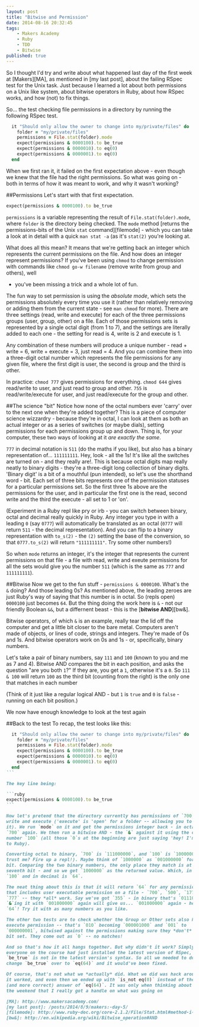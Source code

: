 ```yaml
---
layout: post
title: "Bitwise and Permission"
date: 2014-08-16 20:32:45
tags:
    - Makers Academy
    - Ruby
    - TDD
    - Bitwise
published: true
---
```


So I thought I'd try and write about what happened last day of the first week at
[Makers][MA], as mentioned in [my last post], about the failing RSpec test for
the Unix task. Just because I learned a lot about both permissions on a Unix
like system, about bitwise operators in Ruby, about how RSpec works, and how
(not) to fix things.

So... the test checking file permissions in a directory by running the following
RSpec test.

```ruby
  it "Should only allow the owner to change into my/private/files" do
    folder = "my/private/files"
    permissions = File.stat(folder).mode
    expect(permissions & 0000100).to be_true
    expect(permissions & 0000010).to eq(0)
    expect(permissions & 0000001).to eq(0)
  end
```

When we first ran it, it failed on the first expectation above - even though we
knew that the file had the right permissions. So what was going on - both in
terms of how it was meant to work, and why it wasn't working?

##Permissions
Let's start with that first expectation.

```ruby
expect(permissions & 0000100).to be_true
```

`permissions` is a variable representing the result of `File.stat(folder).mode`,
where `folder` is the directory being checked. The `mode` method [returns the
permissions-bits of the Unix `stat` command][filemode] - which you can take
a look at in detail with a quick `man stat -a` (as it's `stat(2)` you're looking
at.

What does all this mean? It means that we're getting back an integer which
represents the current permissions on the file. And how does an integer
represent permissions? If you've been using `chmod` to change permission with
commands like `chmod go-w filename` (remove write from group and others), well
- you've been missing a trick and a whole lot of fun.

The fun way to set permission is using the *absolute mode*, which sets the
permissions absolutely every time you use it (rather than relatively removing or
adding them from the current state - see `man chmod` for more). There are three
settings (read, write and execute) for each of the three permissions groups
(user, group, other) on a file. Each of those permissions sets is represented
by a single octal digit (from 1 to 7), and the settings are literally added to
each one - the setting for read is 4, write is 2 and execute is 1.

Any combination of these numbers will produce a unique number - read + write
= 6, write + execute = 3, just read = 4. And you can combine them into
a three-digit octal number which represents the file permissions for any given
file, where the first digit is user, the second is group and the third is other.

In practice: `chmod 777` gives permissions for everything. `chmod 644` gives
read/write to user, and just read to group and other. `755` is
read/write/execute for user, and just read/execute for the group and other.

##The science "bit"
Notice how none of the octal numbers ever 'carry' over to the next one when
they're added together? This is a piece of computer science wizzardry - because
they're in octal, I can look at them as both an actual integer or as a series of
switches (or maybe dials), setting permissions for each permissions group up and
down. Thing is, for your computer, these two ways of looking at it *are exactly
the same*.

`777` in decimal notation is `511` (do the maths if you like), but also has
a binary representation of... `111111111`. Hey, look - all the 1s! It's like all
the switches are turned on - and they really are!. This is because octal digits
map really neatly to binary digits - they're a three-digit long collection of
binary digits. 'Binary digit' is a bit of a mouthful (pun intended), so let's
use the shorthand word - bit. Each set of three bits represents one of the
permission statuses for a particular permissions set. So the first three 1s
above are the permissions for the user, and in particular the first one is the
read, second write and the third the execute - all set to 1 or 'on'.

(Experiment in a Ruby repl like pry or irb - you can switch between binary,
octal and decimal really quickly in Ruby. Any integer you type in with a leading
`0` (say `0777`) will automatically be translated as an octal (`0777` will
return `511` - the decimal representation). And you can flip to a binary
representation with `to_s(2)` - the `(2)` setting the base of the conversion, so
that `0777.to_s(2)` will return `"111111111"`. Try some other numbers!)

So when `mode` returns an integer, it's the integer that represents the current
permissions on that file - a file with read, write and exeute permissions for
all the sets would give you the number `511` (which is the same as `777` and
`111111111`).

##Bitwise
Now we get to the fun stuff - `permissions & 0000100`. What's the `&` doing? And
those leading 0s? As mentioned above, the leading zeroes are just Ruby's way of
saying that this number is in octal. So (repls open) `0000100` just becomes
`64`. But the thing doing the work here is `&` - not our friendly Boolean `&&`,
but a differnent beast - this is the [**bitwise AND**][bw&].

Bitwise operators, of which `&` is an example, really tear the lid off the
computer and get a little bit closer to the bare metal. Computers aren't made of
objects, or lines of code, strings and integers. They're made of 0s and 1s. And
bitwise operators work on 0s and 1s - or, specifically, binary numbers.

Let's take a pair of binary numbers, say `111` and `100` (known to you and me as
7 and 4). Bitwise AND compares the bit in each position, and asks the question
"are you both `1`?" If they are, you get a `1`, otherwise it's a `0`. So `111
& 100` will return `100` as the third bit (counting from the right) is the only
one that matches in each number

(Think of it just like a regular logical AND - but `1` is `true` and `0` is
`false` - running on each bit position.)

We now have enough knowledge to look at the test again

##Back to the test
To recap, the test looks like this:

````ruby
  it "Should only allow the owner to change into my/private/files" do
    folder = "my/private/files"
    permissions = File.stat(folder).mode
    expect(permissions & 0000100).to be_true
    expect(permissions & 0000010).to eq(0)
    expect(permissions & 0000001).to eq(0)
  end
```

The key line being:

```ruby
expect(permissions & 0000100).to be_true
```

Now let's pretend that the directory currently has permissions of `700` - read,
write and execute ('execute' is 'open' for a folder -- allowing you to `cd` into
it). We run `mode` on it and get the permissions integer back - in octal, that's
`700` again. We then run a bitwise AND - the `&` against it using the octal
number `100` (all those `0`s at the beginning are just saying 'hey! I'm octal!'
to Ruby).

Converting octal to binary, `700` is `111000000`, and `100` is `1000000` (Don't
trust me? Fire up a repl!). Maybe think of `1000000` as `001000000` for the next
bit. Comparing the two binary numbers, the only place they match is at the
seventh bit - and so we get `1000000` as the returned value. Which, in octal is
`100` and in decimal is `64`.

The neat thing about this is that it will return `64` for any permission set
that includes user executable permission on a file - `700`, `500`, `177`, `355`,
`777` -- they *all* work. Say we've got `355` - in binary that's `011101101`.
`&`ing it with `001000000` again will give us... `001000000` again - hey, it's
`64`! Try it with as many numbers as you like.

The other two tests are to check whether the Group or Other sets also have
execute permission -- that's `010` becoming `000001000` and `001` to
`000000001`, bitwised against the permissions making sure they *don't* have that
bit set. They come out as `0` -- no matches!

And so that's how it all hangs together. But why didn't it work? Simply put
everyone on the course had just installed the latest version of RSpec, and
`be_true` is not in the latest version's syntax. So all we needed to do was
change `be_true` over to `eq(64)` and it would've been fixed.

Of course, that's not what we *actually* did. What we did was hack around until
it worked, and even then we ended up with `is_not eq(0)` instead of the neater
(and more correct) answer of `eq(64)`. It was only when thinking about it over
the weekend that I really got a handle on what was going on

[MA]: http://www.makersacademy.com/
[my last post]: /posts/2014/8/9/makers:-day-5/
[filemode]: http://www.ruby-doc.org/core-2.1.2/File/Stat.html#method-i-mode
[bw&]: http://en.wikipedia.org/wiki/Bitwise_operation#AND
